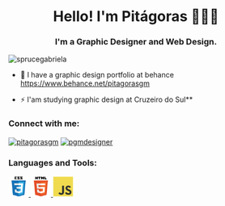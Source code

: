 <h1 align="center">Hello! I'm Pitágoras 🙋‍♂️‍💻</h1>
<h3 align="center">I'm a Graphic Designer and Web Design.</h3>

<p align="left"> <img src="https://komarev.com/ghpvc/?username=sprucegabriela&label=Profile%20views&color=0e75b6&style=flat" alt="sprucegabriela" /> </p>

- 📝 I have a graphic design portfolio at behance https://www.behance.net/pitagorasgm 

- ⚡ I'am studying graphic design at Cruzeiro do Sul**

<h3 align="left">Connect with me:</h3>
<p align="left">
<a href="https://www.linkedin.com/in/pitagorasgm/" target="blank"><img align="center" src="https://cdn.jsdelivr.net/npm/simple-icons@3.0.1/icons/linkedin.svg" alt="pitagorasgm" height="30" width="40" /></a>
<a href="https://www.instagram.com/pgmdesigner/" target="blank"><img align="center" src="https://cdn.jsdelivr.net/npm/simple-icons@3.0.1/icons/instagram.svg" alt="pgmdesigner" height="30" width="40" /></a>
</p>
<h3 align="left">Languages and Tools:</h3>
<p align="left"> <a href="https://www.w3schools.com/css/" target="_blank"> <img src="https://raw.githubusercontent.com/devicons/devicon/master/icons/css3/css3-original-wordmark.svg" alt="css3" width="40" height="40"/> </a> <a href="https://www.w3.org/html/" target="_blank"> <img src="https://raw.githubusercontent.com/devicons/devicon/master/icons/html5/html5-original-wordmark.svg" alt="html5" width="40" height="40"/> </a> <a href="https://developer.mozilla.org/en-US/docs/Web/JavaScript" target="_blank"> <img src="https://raw.githubusercontent.com/devicons/devicon/master/icons/javascript/javascript-original.svg" alt="javascript" width="40" height="40"/> </a> 
